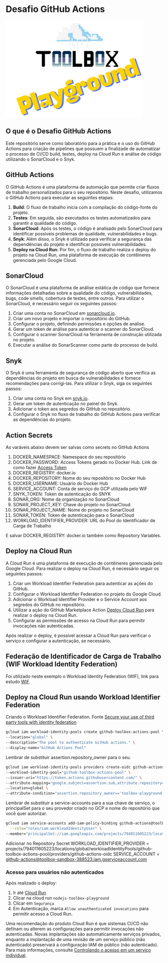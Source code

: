 # Desafio GitHub Actions

![Toolbox Playground](img/toolbox-playground.png)

## O que é o Desafio GitHub Actions

Este repositório serve como laboratório para a prática e o uso do GitHub Actions para criação de pipelines que possuem a finalizade de automatizar o processo de CI/CD build, testes, deploy na Cloud Run e análise de código utilizando o SonarCloud e o Snyk.

## GitHub Actions
O GitHub Actions é uma plataforma de automação que permite criar fluxos de trabalho personalizados para o seu repositório. Neste desafio, utilizamos o GitHub Actions para executar as seguintes etapas:

1. **Build**: O fluxo de trabalho inicia com a compilação do código-fonte do projeto.
2. **Testes**: Em seguida, são executados os testes automatizados para garantir a qualidade do código.
3. **SonarCloud**: Após os testes, o código é analisado pelo SonarCloud para identificar possíveis problemas de qualidade, vulnerabilidades e bugs.
4. **Snyk**: Além disso, o Snyk é utilizado para verificar a segurança das dependências do projeto e identificar possíveis vulnerabilidades.
5. **Deploy na Cloud Run**: Por fim, o fluxo de trabalho realiza o deploy do projeto na Cloud Run, uma plataforma de execução de contêineres gerenciada pelo Google Cloud.

## SonarCloud
O SonarCloud é uma plataforma de análise estática de código que fornece informações detalhadas sobre a qualidade do código, vulnerabilidades, bugs, code smells, cobertura de testes, entre outros. Para utilizar o SonarCloud, é necessário seguir os seguintes passos:

1. Criar uma conta no SonarCloud em [sonarcloud.io](https://sonarcloud.io/).
2. Criar um novo projeto e importar o repositório do GitHub.
3. Configurar o projeto, definindo permissões e opções de análise.
4. Gerar um token de análise para autenticar o scanner do SonarCloud.
5. Configurar o scanner SonarCloud na ferramenta de construção utilizada no projeto.
6. Executar a análise do SonarScanner como parte do processo de build.

## Snyk
O Snyk é uma ferramenta de segurança de código aberto que verifica as dependências do projeto em busca de vulnerabilidades e fornece recomendações para corrigi-las. Para utilizar o Snyk, siga os seguintes passos:

1. Criar uma conta no Snyk em [snyk.io](https://snyk.io/).
2. Gerar um token de autenticação no painel do Snyk.
3. Adicionar o token aos segredos do GitHub no repositório.
4. Configurar o Snyk no fluxo de trabalho do GitHub Actions para verificar as dependências do projeto.

## Action Secrets

As varáveis abaixo devem ser salvas como secrets no GitHub Actions

1. DOCKER_NAMESPACE: Namespace do seu repositório
2. DOCKER_PASSWORD: Access Tokens gerado no Docker Hub. Link de como fazer [Access Token](https://docs.docker.com/security/for-developers/access-tokens/)
3. DOCKER_REGISTRY: docker.io
4. DOCKER_REPOSITORY: Nome do seu repositório no Docker Hub
5. DOCKER_USERNAME: Usuário do Docker Hub
6. SERVICE_ACCOUNT: Conta de serviço do GCP utilizada pelo WIF
7. SNYK_TOKEN: Token de autenticação do SNYK
8. SONAR_ORG:  Nome da organização no SonarCloud
9. SONAR_PROJECT_KEY: Chave do projeto no SonarCloud
10. SONAR_PROJECT_NAME: Nome do projeto no SonarCloud
11. SONAR_TOKEN: Token de autenticação para o SonarCloud
12. WORKLOAD_IDENTIFIER_PROVIDER: URL do Pool do Identificador de Carga de Trabalho

E salvar DOCKER_REGISTRY: docker.io também como Repository Variables.

## Deploy na Cloud Run
A Cloud Run é uma plataforma de execução de contêineres gerenciada pelo Google Cloud. Para realizar o deploy na Cloud Run, é necessário seguir os seguintes passos:

1. Criar um Workload Identifier Federation para autenticar as ações do GitHub.
2. Configurar o Workload Identifier Federation no projeto do Google Cloud.
3. Adicionar o Workload Identifier Provider e o Service Account aos segredos do GitHub no repositório.
4. Utilizar a ação do GitHub Marketplace Action [Deploy Cloud Run](https://github.com/marketplace/actions/deploy-to-cloud-run) para realizar o deploy na Cloud Run.
5. Configurar as permissões de acesso na Cloud Run para permitir invocações não autenticadas.

Após realizar o deploy, é possível acessar a Cloud Run para verificar o serviço e configurar a autenticação, se necessário.


## Federação de Identificador de Carga de Trabalho (WIF Workload Identity Federation)

Foi utilizado neste exemplo o Workload Identity Federation (WIF), link para estudo [WIF](https://cloud.google.com/iam/docs/workload-identity-federation?hl=pt-br).

## Deploy na Cloud Run usando Workload Identifier Federation

Criando o Workload Identifier Federation. 
Fonte [Secure your use of third party tools with identity federation](https://cloud.google.com/blog/products/identity-security/secure-your-use-of-third-party-tools-with-identity-federation)

```bash
gcloud iam workload-identity-pools create github-toolbox-actions-pool \
--location="global" \
--description="The pool to authenticate GitHub actions." \
--display-name="GitHub Actions Pool"
```

Lembrar de substituir assertion.repository_owner para o seu.

```bash
gcloud iam workload-identity-pools providers create-oidc github-actions-oidc \
--workload-identity-pool="github-toolbox-actions-pool" \
--issuer-uri="https://token.actions.githubusercontent.com/" \
--attribute-mapping="google.subject=assertion.sub,attribute.repository=assertion.repository,attribute.repository_owner=assertion.repository_owner,attribute.branch=assertion.sub.extract('/heads/{branch}/')" \
--location=global \
--attribute-condition="assertion.repository_owner=='toolbox-playground'"
```

Lembrar de substituir a service-accounts para a sua chave de serviço, o principalSet para o seu provedor criado no GCP e nome do repositório que você quer autorizar.

```bash
gcloud iam service-accounts add-iam-policy-binding github-actions@toolbox-sandbox-388523.iam.gserviceaccount.com \
  --role="roles/iam.workloadIdentityUser" \
--member="principalSet://iam.googleapis.com/projects/794011605223/locations/global/workloadIdentityPools/github-toolbox-actions-pool/attribute.repository/toolbox-playground/pipelines-exemplo-basico"
```

Adicionar no Repository Secret
WORKLOAD_IDENTIFIER_PROVIDER = projects/794011605223/locations/global/workloadIdentityPools/github-toolbox-actions-pool/providers/github-actions-oidc
SERVICE_ACCOUNT = github-actions@toolbox-sandbox-388523.iam.gserviceaccount.com

### Acesso para usuários não autenticados

Após realizado o deploy:
1. Ir até [Cloud Run](https://console.cloud.google.com/run)
2. Clicar na cloud run `nodejs-toolbox-playground`
3. Clicar em `Segurança`
4. Em Autenticação, marca `Allow unauthenticated invocations` para permitir acesso a Cloud Run.

Uma recomendação do produto Cloud Run é que sistemas CI/CD não definam ou alterem as configurações para permitir invocações não autenticadas. Novas implantações são automaticamente serviços privados, enquanto a implantação de uma revisão de um serviço público (não autenticado) preservará a configuração IAM de público (não autenticado). Para mais informações, consulte [Controlando o acesso em um serviço individual](https://cloud.google.com/run/docs/securing/managing-access).
